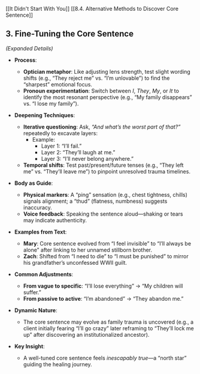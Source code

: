 [[It Didn't Start With You]]
[[8.4. Alternative Methods to Discover Core Sentence]]

## **3. Fine-Tuning the Core Sentence**  
_(Expanded Details)_

- **Process**:
    
    - **Optician metaphor**: Like adjusting lens strength, test slight wording shifts (e.g., “They reject me” vs. “I’m unlovable”) to find the “sharpest” emotional focus.
    - **Pronoun experimentation**: Switch between _I_, _They_, _My_, or _It_ to identify the most resonant perspective (e.g., “My family disappears” vs. “I lose my family”).
- **Deepening Techniques**:
    
    - **Iterative questioning**: Ask, _“And what’s the worst part of that?”_ repeatedly to excavate layers:
        - Example:
            - Layer 1: “I’ll fail.”
            - Layer 2: “They’ll laugh at me.”
            - Layer 3: “I’ll never belong anywhere.”
    - **Temporal shifts**: Test past/present/future tenses (e.g., “They left me” vs. “They’ll leave me”) to pinpoint unresolved trauma timelines.
- **Body as Guide**:
    
    - **Physical markers**: A “ping” sensation (e.g., chest tightness, chills) signals alignment; a “thud” (flatness, numbness) suggests inaccuracy.
    - **Voice feedback**: Speaking the sentence aloud—shaking or tears may indicate authenticity.
- **Examples from Text**:
    
    - **Mary**: Core sentence evolved from “I feel invisible” to “I’ll always be alone” after linking to her unnamed stillborn brother.
    - **Zach**: Shifted from “I need to die” to “I must be punished” to mirror his grandfather’s unconfessed WWII guilt.
- **Common Adjustments**:
    
    - **From vague to specific**: “I’ll lose everything” → “My children will suffer.”
    - **From passive to active**: “I’m abandoned” → “They abandon me.”
- **Dynamic Nature**:
    
    - The core sentence may evolve as family trauma is uncovered (e.g., a client initially fearing “I’ll go crazy” later reframing to “They’ll lock me up” after discovering an institutionalized ancestor).
- **Key Insight**:
    
    - A well-tuned core sentence feels _inescapably true_—a “north star” guiding the healing journey.

